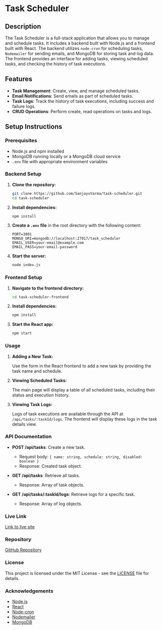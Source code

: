 # Task Scheduler

## Description

The Task Scheduler is a full-stack application that allows you to manage and schedule tasks. It includes a backend built with Node.js and a frontend built with React. The backend utilizes `node-cron` for scheduling tasks, `Nodemailer` for sending emails, and MongoDB for storing task and log data. The frontend provides an interface for adding tasks, viewing scheduled tasks, and checking the history of task executions.

## Features

- **Task Management**: Create, view, and manage scheduled tasks.
- **Email Notifications**: Send emails as part of scheduled tasks.
- **Task Logs**: Track the history of task executions, including success and failure logs.
- **CRUD Operations**: Perform create, read operations on tasks and logs.

## Setup Instructions

### Prerequisites

- Node.js and npm installed
- MongoDB running locally or a MongoDB cloud service
- `.env` file with appropriate environment variables

### Backend Setup

1. **Clone the repository:**

    ```bash
    git clone https://github.com/SanjayvVarma/task-scheduler.git
    cd task-scheduler
    ```

2. **Install dependencies:**

    ```bash
    npm install
    ```

3. **Create a `.env` file** in the root directory with the following content:

    ```plaintext
    PORT=3001
    MONGO_URI=mongodb://localhost:27017/task_scheduler
    EMAIL_USER=your-email@example.com
    EMAIL_PASS=your-email-password
    ```

4. **Start the server:**

    ```bash
    node index.js
    ```

### Frontend Setup

1. **Navigate to the frontend directory:**

    ```bash
    cd task-scheduler-frontend
    ```

2. **Install dependencies:**

    ```bash
    npm install
    ```

3. **Start the React app:**

    ```bash
    npm start
    ```

### Usage

1. **Adding a New Task:**

    Use the form in the React frontend to add a new task by providing the task name and schedule.

2. **Viewing Scheduled Tasks:**

    The main page will display a table of all scheduled tasks, including their status and execution history.

3. **Viewing Task Logs:**

    Logs of task executions are available through the API at `/api/tasks/:taskId/logs`. The frontend will display these logs in the task details view.

### API Documentation

- **POST /api/tasks**: Create a new task.
  - Request body: `{ name: string, schedule: string, disabled: boolean }`
  - Response: Created task object.

- **GET /api/tasks**: Retrieve all tasks.
  - Response: Array of task objects.

- **GET /api/tasks/:taskId/logs**: Retrieve logs for a specific task.
  - Response: Array of log objects.

### Live Link

[Link to live site](https://your-live-link.com)

### Repository

[GitHub Repository](https://github.com/SanjayvVarma/task-scheduler)

### License

This project is licensed under the MIT License - see the [LICENSE](LICENSE) file for details.

### Acknowledgements

- [Node.js](https://nodejs.org/)
- [React](https://reactjs.org/)
- [Node-cron](https://www.npmjs.com/package/node-cron)
- [Nodemailer](https://nodemailer.com/)
- [MongoDB](https://www.mongodb.com/)

